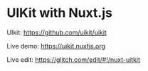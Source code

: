 # UIKit with Nuxt.js

UIkit: https://github.com/uikit/uikit

Live demo: https://uikit.nuxtjs.org

Live edit: https://glitch.com/edit/#!/nuxt-uitkit
